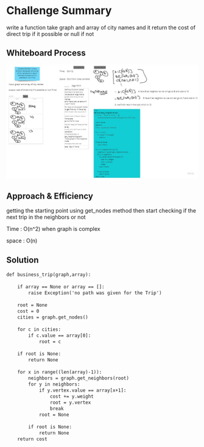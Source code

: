 # Challenge Summary
<!-- Description of the challenge -->
write a function take graph and array of city names and it return the cost of direct trip if it possible or null if not

## Whiteboard Process
<!-- Embedded whiteboard image -->
![](../images/graph_business_trip.jpg)


## Approach & Efficiency
<!-- What approach did you take? Why? What is the Big O space/time for this approach? -->
getting the starting point using get_nodes method then start checking if the next trip in the neighbors or not

Time : O(n^2) when graph is complex 

space : O(n)

## Solution
<!-- Show how to run your code, and examples of it in action -->

```
def business_trip(graph,array):

    if array == None or array == []:
        raise Exception('no path was given for the Trip')
        
    root = None
    cost = 0
    cities = graph.get_nodes()

    for c in cities:
        if c.value == array[0]:
            root = c

    if root is None:
        return None
        
    for x in range((len(array)-1)):
        neighbors = graph.get_neighbors(root)
        for y in neighbors:
            if y.vertex.value == array[x+1]:
                cost += y.weight
                root = y.vertex
                break
            root = None
        
        if root is None:
            return None
    return cost
```